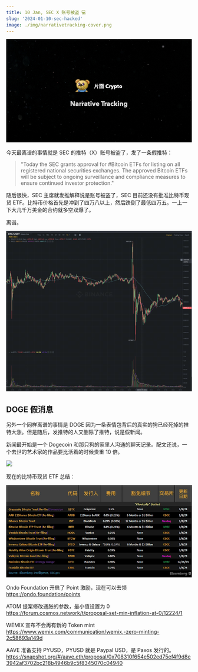 ```yaml
---
title: 10 Jan, SEC X 账号被盗 💻  
slug: '2024-01-10-sec-hacked'
image: ./img/narrativetracking-cover.png
---
```


![Narrative Tracking](./img/narrativetracking-cover.png "Narrative Tracking")

今天最离谱的事情就是 SEC 的推特（X）账号被盗了，发了一条假推特：
> "Today the SEC grants approval for #Bitcoin ETFs for listing on all registered national securities exchanges. The approved Bitcoin ETFs will be subject to ongoing surveillance and compliance measures to ensure continued investor protection."

随后很快，SEC 主席就发推解释说是账号被盗了，SEC 目前还没有批准比特币现货 ETF。比特币价格首先是冲到了四万八以上，然后跌倒了最低四万五。一上一下大几千万美金的合约就多空双爆了。

离谱。

![](./img/10-btcusdt-bn.png)

## DOGE 假消息

另外一个同样离谱的事情是 DOGE 因为一条表情包背后的真实的狗已经死掉的推特大涨。但是随后，发推特的人又删除了推特，说是假新闻。

新闻最开始是一个 Dogecoin 和那只狗的家里人沟通的聊天记录。配文还说，一个去世的艺术家的作品要比活着的时候贵重 10 倍。

![](./img/10-dogecoin.avif)


现在的比特币现货 ETF 总结：

![](./img/10-btcetf.jpeg)

Ondo Foundation 开启了 Point 激励，现在可以去领 https://ondo.foundation/points

ATOM 提案修改通胀的参数，最小值设置为 0 https://forum.cosmos.network/t/proposal-set-min-inflation-at-0/12224/1

WEMIX 宣布不会再有新的 Token mint https://www.wemix.com/communication/wemix,-zero-minting-2c58693a149d

AAVE 准备支持 PYUSD，PYUSD 就是 Paypal USD，是 Paxos 发行的。 https://snapshot.org/#/aave.eth/proposal/0x708310f654e502ed75ef4f9d8e3942af3702bc218b4946b9c5f8345070c04940

